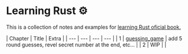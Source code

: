 # Learning Rust :gear:

This is a collection of notes and examples for [learning Rust oficial book.](https://doc.rust-lang.org/book/)


| Chapter | Title | Extra |
| --- | --- | --- | --- |
| 1 | [guessing_game](https://doc.rust-lang.org/book/ch02-00-guessing-game-tutorial.html) | add 5 round guesses, revel secret number at the end, etc... |
| 2 | WIP |  |